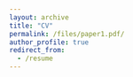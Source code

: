 ```yaml
---
layout: archive
title: "CV"
permalink: /files/paper1.pdf/
author_profile: true
redirect_from:
  - /resume
---
```

